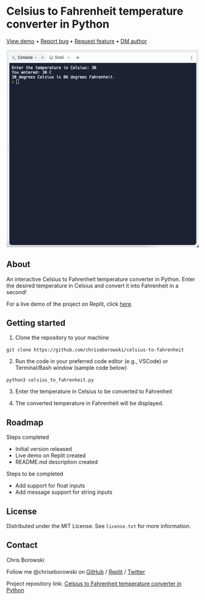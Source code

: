 # Celsius to Fahrenheit temperature converter in Python

[View demo](https://replit.com/@chriseborowski/Celsius-to-Fahrenheit-temperature-converter) • [Report bug](https://github.com/chriseborowski/celsius-to-fahrenheit/issues) • [Request feature](https://github.com/chriseborowski/celsius-to-fahrenheit/issues) • [DM author](https://twitter.com/chriseborowski)

![Live demo](https://github.com/chriseborowski/celsius-to-fahrenheit/blob/main/live-demo.png)

## About

An interactive Celsius to Fahrenheit temperature converter in Python. Enter the desired temperature in Celsius and convert it into Fahrenheit in a second!

For a live demo of the project on Replit, click [here](https://replit.com/@chriseborowski/Celsius-to-Fahrenheit-temperature-converter).

## Getting started

1. Clone the repository to your machine

`git clone https://github.com/chriseborowski/celsius-to-fahrenheit`

2. Run the code in your preferred code editor (e.g., VSCode) or Terminal/Bash window (sample code below)

`python3 celsius_to_fahrenheit.py`

3. Enter the temperature in Celsius to be converted to Fahrenheit

4. The converted temperature in Fahrenheit will be displayed.

## Roadmap

Steps completed

* Initial version released 
* Live demo on Replit created 
* README.md description created

Steps to be completed

* Add support for float inputs
* Add message support for string inputs

## License

Distributed under the MIT License. See `license.txt` for more information.

## Contact

Chris Borowski

Follow me @chriseborowski on [GitHub](https://github.com/chriseborowski) / [Replit](https://replit.com/@chriseborowski/) / [Twitter](https://twitter.com/chriseborowski)

Project repository link: [Celsius to Fahrenheit temperature converter in Python](https://github.com/chriseborowski/celsius-to-fahrenheit)
